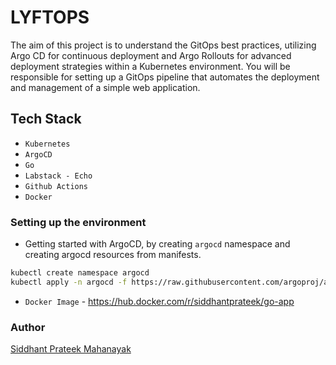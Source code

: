 # LYFTOPS

The aim of this project is to understand the GitOps best practices, utilizing Argo CD for continuous deployment and Argo Rollouts for advanced deployment strategies within a Kubernetes environment. You will be responsible for setting up a GitOps pipeline that automates the deployment and management of a simple web application.

## Tech Stack

- `Kubernetes`
- `ArgoCD`
- `Go`
- `Labstack - Echo`
- `Github Actions`
- `Docker`

### Setting up the environment

- Getting started with ArgoCD, by creating `argocd` namespace and creating argocd resources from manifests.
```bash
kubectl create namespace argocd 
kubectl apply -n argocd -f https://raw.githubusercontent.com/argoproj/argo-cd/stable/manifests/install.yaml
```

- `Docker Image` - https://hub.docker.com/r/siddhantprateek/go-app

### Author

[Siddhant Prateek Mahanayak](https://github.com/siddhantprateek)